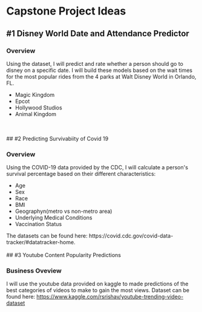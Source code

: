 # Capstone Project Ideas

## #1 Disney World Date and Attendance Predictor

### Overview

Using the dataset, I will predict and rate whether a person should go to disney on a specific date. I will build these models based on the wait times for the most popular rides from the 4 parks at Walt Disney World in Orlando, FL. 
<ul>
  <li>Magic Kingdom</li>
  <li>Epcot</li>
  <li>Hollywood Studios</li>
  <li>Animal Kingdom</li>
  </ul>
<br>
<br>
## #2 Predicting Survivabiity of Covid 19

### Overview

Using the COVID-19 data provided by the CDC, I will calculate a person's survival percentage based on their different characteristics:

<ul>
  <li> Age </li>
  <li> Sex </li>
  <li> Race </li>
  <li> BMI </li>
  <li> Geographyn(metro vs non-metro area) </li>
  <li> Underlying Medical Conditions </li>
  <li> Vaccination Status </li>
</ul>
The datasets can be found here: https://covid.cdc.gov/covid-data-tracker/#datatracker-home.
<br>
<br>
## #3 Youtube Content Popularity Predictions

### Business Oveview

I will use the youtube data provided on kaggle to made predictions of the best categories of videos to make to gain the most views. Dataset can be found here: https://www.kaggle.com/rsrishav/youtube-trending-video-dataset
